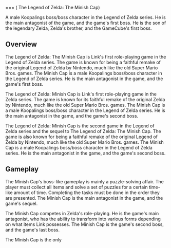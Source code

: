 
===
(      The Legend of Zelda: The Minish Cap)

A male Koopalings boss/boss character in the Legend of Zelda series. He is the main antagonist of the game, and the game's first boss. He is the son of the legendary Zelda, Zelda's brother, and the GameCube's first boss.

## Overview

The Legend of Zelda: The Minish Cap is Link's first role-playing game in the Legend of Zelda series. The game is known for being a faithful remake of the original Legend of Zelda by Nintendo, much like the old Super Mario Bros. games. The Minish Cap is a male Koopalings boss/boss character in the Legend of Zelda series. He is the main antagonist in the game, and the game's first boss.

The Legend of Zelda: Minish Cap is Link's first role-playing game in the Zelda series. The game is known for its faithful remake of the original Zelda by Nintendo, much like the old Super Mario Bros. games. The Minish Cap is a male Koopalings boss/boss character in the Legend of Zelda series. He is the main antagonist in the game, and the game's second boss.

The Legend of Zelda: Minish Cap is the second game in the Legend of Zelda series and the sequel to The Legend of Zelda: The Minish Cap. The game is also known for being a faithful remake of the original Legend of Zelda by Nintendo, much like the old Super Mario Bros. games. The Minish Cap is a male Koopalings boss/boss character in the Legend of Zelda series. He is the main antagonist in the game, and the game's second boss.

## Gameplay

The Minish Cap's boss-like gameplay is mainly a puzzle-solving affair. The player must collect all items and solve a set of puzzles for a certain time-like amount of time. Completing the tasks must be done in the order they are presented. The Minish Cap is the main antagonist in the game, and the game's sequel.

The Minish Cap competes in Zelda's role-playing. He is the game's main antagonist, who has the ability to transform into various forms depending on what items Link possesses. The Minish Cap is the game's second boss, and the game's last boss.

The Minish Cap is the only
